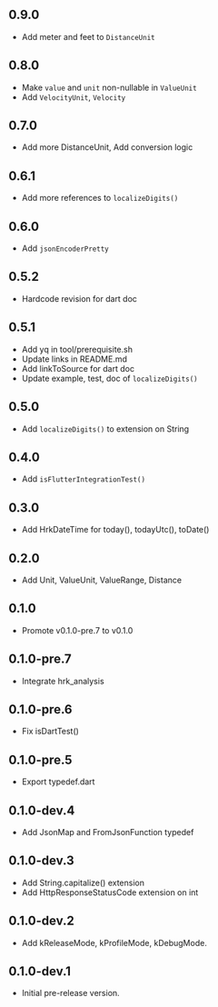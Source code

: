 ## 0.9.0

- Add meter and feet to `DistanceUnit`

## 0.8.0

- Make `value` and `unit` non-nullable in `ValueUnit`
- Add `VelocityUnit`, `Velocity`

## 0.7.0

- Add more DistanceUnit, Add conversion logic

## 0.6.1

- Add more references to `localizeDigits()`

## 0.6.0

- Add `jsonEncoderPretty`

## 0.5.2

- Hardcode revision for dart doc

## 0.5.1

- Add yq in tool/prerequisite.sh
- Update links in README.md
- Add linkToSource for dart doc
- Update example, test, doc of `localizeDigits()`

## 0.5.0

- Add `localizeDigits()` to extension on String

## 0.4.0

- Add `isFlutterIntegrationTest()`

## 0.3.0

- Add HrkDateTime for today(), todayUtc(), toDate()

## 0.2.0

- Add Unit, ValueUnit, ValueRange, Distance

## 0.1.0

- Promote v0.1.0-pre.7 to v0.1.0

## 0.1.0-pre.7

- Integrate hrk_analysis

## 0.1.0-pre.6

- Fix isDartTest()

## 0.1.0-pre.5

- Export typedef.dart

## 0.1.0-dev.4

- Add JsonMap and FromJsonFunction typedef

## 0.1.0-dev.3

- Add String.capitalize() extension
- Add HttpResponseStatusCode extension on int

## 0.1.0-dev.2

- Add kReleaseMode, kProfileMode, kDebugMode.

## 0.1.0-dev.1

- Initial pre-release version.
